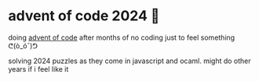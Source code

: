 # advent of code 2024 🎄

doing [advent of code](https://adventofcode.com) after months of no coding just to feel something ᕦ(ò_óˇ)ᕤ

solving 2024 puzzles as they come in javascript and ocaml. might do other years if i feel like it

